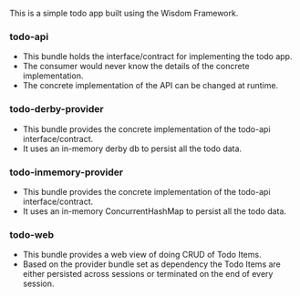 This is a simple todo app built using the Wisdom Framework.

### todo-api
- This bundle holds the interface/contract for implementing the todo app. 
- The consumer would never know the details of the concrete implementation.
- The concrete implementation of the API can be changed at runtime. 

### todo-derby-provider
- This bundle provides the concrete implementation of the todo-api interface/contract.
- It uses an in-memory derby db to persist all the todo data.

### todo-inmemory-provider
- This bundle provides the concrete implementation of the todo-api interface/contract.
- It uses an in-memory ConcurrentHashMap to persist all the todo data.

### todo-web
- This bundle provides a web view of doing CRUD of Todo Items. 
- Based on the provider bundle set as dependency the Todo Items are either persisted across sessions or terminated on the end of every session.
